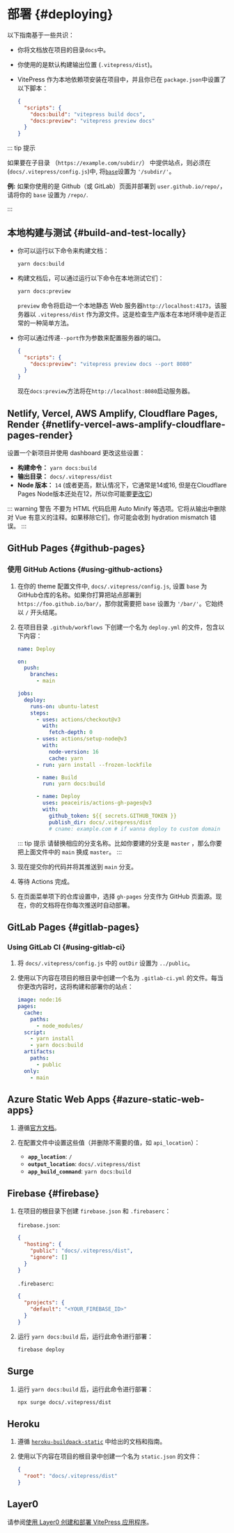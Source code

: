 # 部署 {#deploying}

以下指南基于一些共识：

- 你将文档放在项目的目录`docs`中。
- 你使用的是默认构建输出位置 (`.vitepress/dist`)。
- VitePress 作为本地依赖项安装在项目中，并且你已在 `package.json`中设置了以下脚本：

  ```json
  {
    "scripts": {
      "docs:build": "vitepress build docs",
      "docs:preview": "vitepress preview docs"
    }
  }
  ```

::: tip 提示

如果要在子目录 （`https://example.com/subdir/`） 中提供站点，则必须在 (`docs/.vitepress/config.js`)中, 将[`base`](../config/app-configs#base)设置为 `'/subdir/'`。

**例:** 如果你使用的是 Github（或 GitLab）页面并部署到 `user.github.io/repo/`，请将你的 `base` 设置为 `/repo/`.

:::

## 本地构建与测试 {#build-and-test-locally}

- 你可以运行以下命令来构建文档：

  ```sh
  yarn docs:build
  ```

- 构建文档后，可以通过运行以下命令在本地测试它们：

  ```sh
  yarn docs:preview
  ```

  `preview` 命令将启动一个本地静态 Web 服务器`http://localhost:4173`，该服务器以 `.vitepress/dist` 作为源文件。这是检查生产版本在本地环境中是否正常的一种简单方法。

- 你可以通过传递`--port`作为参数来配置服务器的端口。

  ```json
  {
    "scripts": {
      "docs:preview": "vitepress preview docs --port 8080"
    }
  }
  ```

  现在`docs:preview`方法将在`http://localhost:8080`启动服务器。

## Netlify, Vercel, AWS Amplify, Cloudflare Pages, Render {#netlify-vercel-aws-amplify-cloudflare-pages-render}

设置一个新项目并使用 dashboard 更改这些设置：

- **构建命令：** `yarn docs:build`
- **输出目录：** `docs/.vitepress/dist`
- **Node 版本：** `14` (或者更高，默认情况下，它通常是14或16, 但是在Cloudflare Pages Node版本还处在12，所以你可能要[更改它](https://developers.cloudflare.com/pages/platform/build-configuration/))

::: warning 警告
不要为 HTML 代码启用 Auto Minify 等选项。它将从输出中删除对 Vue 有意义的注释。如果移除它们，你可能会收到 hydration mismatch 错误。
:::

## GitHub Pages {#github-pages}

### 使用 GitHub Actions {#using-github-actions}

1. 在你的 theme 配置文件中, `docs/.vitepress/config.js`, 设置 `base` 为GitHub仓库的名称。如果你打算把站点部署到 `https://foo.github.io/bar/`，那你就需要把 `base` 设置为 `'/bar/'`。它始终以 `/` 开头结尾。

2. 在项目目录 `.github/workflows` 下创建一个名为 `deploy.yml` 的文件，包含以下内容：

   ```yaml
   name: Deploy

   on:
     push:
       branches:
         - main

   jobs:
     deploy:
       runs-on: ubuntu-latest
       steps:
         - uses: actions/checkout@v3
           with:
             fetch-depth: 0
         - uses: actions/setup-node@v3
           with:
             node-version: 16
             cache: yarn
         - run: yarn install --frozen-lockfile

         - name: Build
           run: yarn docs:build

         - name: Deploy
           uses: peaceiris/actions-gh-pages@v3
           with:
             github_token: ${{ secrets.GITHUB_TOKEN }}
             publish_dir: docs/.vitepress/dist
             # cname: example.com # if wanna deploy to custom domain
   ```

   ::: tip 提示
   请替换相应的分支名称。比如你要建的分支是 `master` ，那么你要把上面文件中的 `main` 换成 `master`。
   :::

3. 现在提交你的代码并将其推送到 `main` 分支。

4. 等待 Actions 完成。

5. 在页面菜单项下的仓库设置中，选择 `gh-pages` 分支作为 GitHub 页面源。现在，你的文档将在你每次推送时自动部署。

## GitLab Pages {#gitlab-pages}

### Using GitLab CI {#using-gitlab-ci}

1. 将 `docs/.vitepress/config.js` 中的 `outDir` 设置为 `../public`。

2. 使用以下内容在项目的根目录中创建一个名为 `.gitlab-ci.yml` 的文件。每当你更改内容时，这将构建和部署你的站点：

   ```yaml
   image: node:16
   pages:
     cache:
       paths:
         - node_modules/
     script:
       - yarn install
       - yarn docs:build
     artifacts:
       paths:
         - public
     only:
       - main
   ```

## Azure Static Web Apps {#azure-static-web-apps}

1. 遵循[官方文档](https://docs.microsoft.com/en-us/azure/static-web-apps/build-configuration)。

2. 在配置文件中设置这些值（并删除不需要的值，如 `api_location`）：

   - **`app_location`**: `/`
   - **`output_location`**: `docs/.vitepress/dist`
   - **`app_build_command`**: `yarn docs:build`

## Firebase {#firebase}

1. 在项目的根目录下创建 `firebase.json` 和 `.firebaserc`：

   `firebase.json`:

   ```json
   {
     "hosting": {
       "public": "docs/.vitepress/dist",
       "ignore": []
     }
   }
   ```

   `.firebaserc`:

   ```json
   {
     "projects": {
       "default": "<YOUR_FIREBASE_ID>"
     }
   }
   ```

2. 运行 `yarn docs:build` 后，运行此命令进行部署：

   ```sh
   firebase deploy
   ```

## Surge

1. 运行 `yarn docs:build` 后，运行此命令进行部署：

   ```sh
   npx surge docs/.vitepress/dist
   ```

## Heroku

1. 遵循 [`heroku-buildpack-static`](https://elements.heroku.com/buildpacks/heroku/heroku-buildpack-static) 中给出的文档和指南。

2. 使用以下内容在项目的根目录中创建一个名为 `static.json` 的文件：

   ```json
   {
     "root": "docs/.vitepress/dist"
   }
   ```

## Layer0

请参阅[使用 Layer0 创建和部署 VitePress 应用程序](https://docs.layer0.co/guides/vitepress)。
